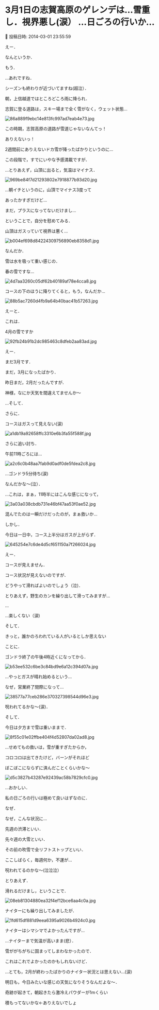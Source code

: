 # 3月1日の志賀高原のゲレンデは…雪重し．視界悪し(涙） …日ごろの行いか…

📅 投稿日時: 2014-03-01 23:55:59

えー．


なんというか．


もう．





…あれですね．


シーズンも終わりが近づいてますね(超泣）．


朝，上信越道ではところどころ雨に降られ．


志賀に登る道路は，スキー場まで全く雪がなく，ウェット状態…




![86a889f9ebc14e813fc997ad7eab4e73.jpg](images/86a889f9ebc14e813fc997ad7eab4e73.jpg)




この時期，志賀高原の道路が雪道じゃないなんてっ！


ありえないっ！


2週間前にありえないドカ雪が降ったばかりというのに…





この段階で，すでにいやな予感満載ですが．


…とりあえず，山頂に出ると，気温はマイナス．




![969be84f7d21293802e7918877b93d20.jpg](images/969be84f7d21293802e7918877b93d20.jpg)




…朝イチというのに，山頂でマイナス3度って


あったかすぎだけど…


まだ，プラスになってないだけまし…


ということで，自分を慰めてみる．





山頂はガスっていて視界は悪く…




![b004ef698d84224309756890eb8358d1.jpg](images/b004ef698d84224309756890eb8358d1.jpg)




なんだか．


雪は水を吸って重い感じの．


春の雪ですな…




![4d7aa3260c05df62b40189af78e4cca8.jpg](images/4d7aa3260c05df62b40189af78e4cca8.jpg)




コースの下のほうに降りてくると，もう，なんだか…




![88b5ac7260d4fb9a64b40bac41b57263.jpg](images/88b5ac7260d4fb9a64b40bac41b57263.jpg)




えーと．


これは．


4月の雪ですか




![92fb24b91b2dc985463c8dfeb2aa83ad.jpg](images/92fb24b91b2dc985463c8dfeb2aa83ad.jpg)




えー．


まだ3月です．


まだ，3月になったばかり．


昨日まだ，2月だったんですが．


神様，なにか天気を間違えてませんか～





…そして．


さらに．


コースはガスって見えない(涙)




![a1db19a92658ffc3310e6b3fa55f588f.jpg](images/a1db19a92658ffc3310e6b3fa55f588f.jpg)







さらに追い討ち．


午前11時ごろには…




![a2c6c0b48aa7fab9d0adf0de5fdea2c8.jpg](images/a2c6c0b48aa7fab9d0adf0de5fdea2c8.jpg)




…ゴンドラ5分待ち(涙)


なんだかな～(泣）．





…これは，まぁ，11時半にはこんな感じになって，




![3a03a038cbdb731e46bf47aa53f0ae52.jpg](images/3a03a038cbdb731e46bf47aa53f0ae52.jpg)




混んでたのは一瞬だけだったのが，まぁ救いか…





しかし．


今日は一日中，コース上半分はガスが上がらず．




![645254e7c6de4d5cf651150a7f266024.jpg](images/645254e7c6de4d5cf651150a7f266024.jpg)




えー．


コースが見えません．


コース状況が見えないのですが．


どうやって滑ればよいのでしょう（泣)．


とりあえず，野生のカンを繰り出して滑ってみますが…


…


…楽しくない（涙)





そして．


きっと，誰かのろわれている人がいるとしか思えない


ことに．


ゴンドラ終了の午後4時近くになってから．




![b53ee532c6be3c84bd9e6a12c394d07a.jpg](images/b53ee532c6be3c84bd9e6a12c394d07a.jpg)




…やっとガスが晴れ始めるという…


なぜ，営業終了間際になって…




![38577a77ceb286e370327398544d96e3.jpg](images/38577a77ceb286e370327398544d96e3.jpg)




呪われてるかな～(涙)．





そして．


今日は夕方まで雪は重いままで．




![8f55c01e02ffbe404f4d52807da02ad8.jpg](images/8f55c01e02ffbe404f4d52807da02ad8.jpg)




…せめてもの救いは，雪が重すぎたからか，


コロコロは出てきたけど，バーンがそれほど


ぼこぼこにならずに済んだことくらいかな～




![d5c3827b43287e92439ac58b7829cfc0.jpg](images/d5c3827b43287e92439ac58b7829cfc0.jpg)







…おかしい．


私の日ごろの行いは極めて良いはずなのに．


なぜ．


なぜ，こんな状況に…


先週の渋滞といい．


先々週の大雪といい．


その前の吹雪で全リフトストップといい．


ここしばらく，毎週何か，不運が…


呪われてるのかな～(泣泣泣）





とりあえず．


滑れるだけまし，ということで．




![08eb81304880ea32f4ef12bce6aa4c0a.jpg](images/08eb81304880ea32f4ef12bce6aa4c0a.jpg)




ナイターにも繰り出してみましたが．




![1fd615df881d9eea6395a9026b4924c0.jpg](images/1fd615df881d9eea6395a9026b4924c0.jpg)




ナイターはシマシマでよかったんですが…





…ナイターまで気温が高いまま(悲）．


雪ががちがちに固まってしまわなかったので．


これはこれでよかったのかもしれないけど．


…とても，2月が終わったばかりのナイター状況とは思えない…(涙)





明日も，今日みたいな感じの天気になりそうなんだよな～．


奇跡が起きて，朝起きたら激冷えパウダーが1mくらい


積もってないかな←ありえないでしょ
